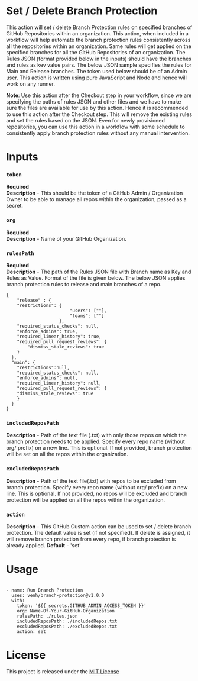 
# Set / Delete Branch Protection


This action will set / delete Branch Protection rules on specified branches of GitHub Repositories within an organization. This action, when included in a workflow will help automate the branch protection rules consistently across all the repositories within an organization. Same rules will get applied on the specified branches for all the GitHub Repositories of an organization. The Rules JSON (format provided below in the inputs) should have the branches and rules as kev value pairs. The below JSON sample specifies the rules for Main and Release branches. The token used below should be of an Admin user. This action is written using pure JavaScript and Node and hence will work on any runner. 

**Note**: Use this action after the Checkout step in your workflow, since we are specifying the paths of rules JSON and other files and we have to make sure the files are available for use by this action. Hence it is recommended to use this action after the Checkout step. This will remove the existing rules and set the rules based on the JSON. Even for newly provisioned repositories, you can use this action in a workflow with some schedule to consistently apply branch protection rules without any manual intervention.

# Inputs

### `token`
**Required**  
**Description** - This should be the token of a GitHub Admin / Organization Owner to be able to manage all repos within the organization, passed as a secret.

### `org`
**Required**  
**Description** - Name of your GitHub Organization.  

### `rulesPath`
**Required**  
**Description** - The path of the Rules JSON file with Branch name as Key and Rules as Value. Format of the file is given below. The below JSON applies branch protection rules to release and main branches of a repo.

```
{ 
    "release" : {
    "restrictions": {
                        "users": [""],
                        "teams": [""]
                    },                              
    "required_status_checks": null,
    "enforce_admins": true,
    "required_linear_history": true,
    "required_pull_request_reviews": {
        "dismiss_stale_reviews": true
    }
  },
  "main": {
    "restrictions":null,                              
    "required_status_checks": null,
    "enforce_admins": null,
    "required_linear_history": null,
    "required_pull_request_reviews": {
    "dismiss_stale_reviews": true
    }
  }
}
```

### `includedReposPath`
**Description** - Path of the text file (.txt) with only those repos on which the branch protection needs to be applied. Specify every repo name (without org/ prefix) on a new line. This is optional. If not provided, branch protection will be set on all the repos within the organization.

### `excludedReposPath`
**Description** - Path of the text file(.txt) with repos to be excluded from branch protection. Specify every repo name (without org/ prefix) on a new line. This is optional. If not provided, no repos will be excluded and branch protection will be applied on all the repos within the organization.

### `action`
**Description** - This GitHub Custom action can be used to set / delete branch protection. The default value is set (if not specified). If delete is assigned, it will remove branch protection from every repo, if branch protection is already applied.
**Default** - 'set'  


# Usage

```

- name: Run Branch Protection
  uses: venh/branch-protection@v1.0.0
  with:
    token: '${{ secrets.GITHUB_ADMIN_ACCESS_TOKEN }}' 
    org: Name-Of-Your-GitHub-Organization 
    rulesPath: ./rules.json 
    includedReposPath: ./includedRepos.txt
    excludedReposPath: ./excludedRepos.txt
    action: set
```
# License

This project is released under the [MIT License](LICENSE)
